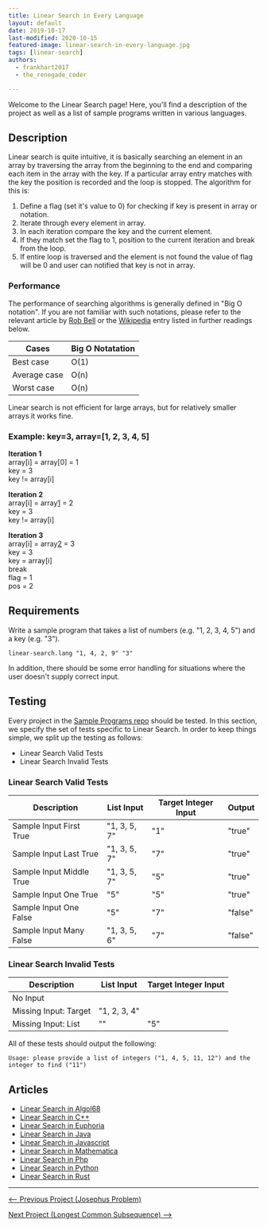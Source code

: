 ```yaml
---
title: Linear Search in Every Language
layout: default
date: 2019-10-17
last-modified: 2020-10-15
featured-image: linear-search-in-every-language.jpg
tags: [linear-search]
authors:
  - frankhart2017
  - the_renegade_coder

---
```


Welcome to the Linear Search page! Here, you'll find a description of the project as well as a list of sample programs written in various languages.

## Description

Linear search is quite intuitive, it is basically searching an element in an array by traversing 
the array from the beginning to the end and comparing each item in the array with the key. If a 
particular array entry matches with the key the position is recorded and the loop is stopped. 
The algorithm for this is:

1. Define a flag (set it's value to 0) for checking if key is present in array or notation.
2. Iterate through every element in array.
3. In each iteration compare the key and the current element.
4. If they match set the flag to 1, position to the current iteration and break from the loop.
5. If entire loop is traversed and the element is not found the value of flag will be 0 and user 
can notified that key is not in array.

### Performance

The performance of searching algorithms is generally defined in "Big O notation".
If you are not familiar with such notations, please refer to the relevant
article by [Rob Bell][1] or the [Wikipedia][2] entry listed in further readings below.

| Cases        | Big O Notatation |
| ------------ | ---------------- |
| Best case    | O(1)             |
| Average case | O(n)             |
| Worst case   | O(n)             |

Linear search is not efficient for large arrays, but for relatively smaller arrays it works fine.

### Example: key=3, array=[1, 2, 3, 4, 5]

<b>Iteration 1</b>
<br>array[i] = array[0] = 1
<br>key = 3
<br>key != array[i]

<b>Iteration 2</b>
<br>array[i] = array[1] = 2
<br>key = 3
<br>key != array[i]

<b>Iteration 3</b>
<br>array[i] = array[2] = 3
<br>key = 3
<br>key = array[i]
<br>break
<br>flag = 1
<br>pos = 2

[1]: https://robbell.io/2009/06/a-beginners-guide-to-big-o-notation
[2]: https://en.wikipedia.org/wiki/Big_O_notation


## Requirements

Write a sample program that takes a list of numbers (e.g. "1, 2, 3, 4, 5") and a key (e.g. "3").

```
linear-search.lang "1, 4, 2, 9" "3"
```

In addition, there should be some error handling for situations where the user
doesn't supply correct input.


## Testing

Every project in the [Sample Programs repo](https://github.com/TheRenegadeCoder/sample-programs) should be tested.
In this section, we specify the set of tests specific to Linear Search.
In order to keep things simple, we split up the testing as follows:

- Linear Search Valid Tests
- Linear Search Invalid Tests

### Linear Search Valid Tests

| Description | List Input | Target Integer Input | Output |
| ----------- | ---------- | -------------------- | ------ |
| Sample Input First True | "1, 3, 5, 7" | "1" | "true" |
| Sample Input Last True | "1, 3, 5, 7" | "7" | "true" |
| Sample Input Middle True | "1, 3, 5, 7" | "5" | "true" |
| Sample Input One True | "5" | "5" | "true" |
| Sample Input One False | "5" | "7" | "false" |
| Sample Input Many False | "1, 3, 5, 6" | "7" | "false" |

### Linear Search Invalid Tests

| Description | List Input | Target Integer Input |
| ----------- | ---------- | -------------------- |
| No Input |  |  |
| Missing Input: Target | "1, 2, 3, 4" |  |
| Missing Input: List | "" | "5" |

All of these tests should output the following:

```
Usage: please provide a list of integers ("1, 4, 5, 11, 12") and the integer to find ("11")
```


## Articles

- [Linear Search in Algol68](https://sampleprograms.io/projects/linear-search/algol68)
- [Linear Search in C++](https://sampleprograms.io/projects/linear-search/c-plus-plus)
- [Linear Search in Euphoria](https://sampleprograms.io/projects/linear-search/euphoria)
- [Linear Search in Java](https://sampleprograms.io/projects/linear-search/java)
- [Linear Search in Javascript](https://sampleprograms.io/projects/linear-search/javascript)
- [Linear Search in Mathematica](https://sampleprograms.io/projects/linear-search/mathematica)
- [Linear Search in Php](https://sampleprograms.io/projects/linear-search/php)
- [Linear Search in Python](https://sampleprograms.io/projects/linear-search/python)
- [Linear Search in Rust](https://sampleprograms.io/projects/linear-search/rust)

***

<nav class="project-nav">

<div id="prev" markdown="1">

[<-- Previous Project (Josephus Problem)](https://sampleprograms.io/projects/josephus-problem)

</div>

<div id="next" markdown="1">

[Next Project (Longest Common Subsequence) -->](https://sampleprograms.io/projects/longest-common-subsequence)

</div>

</nav>